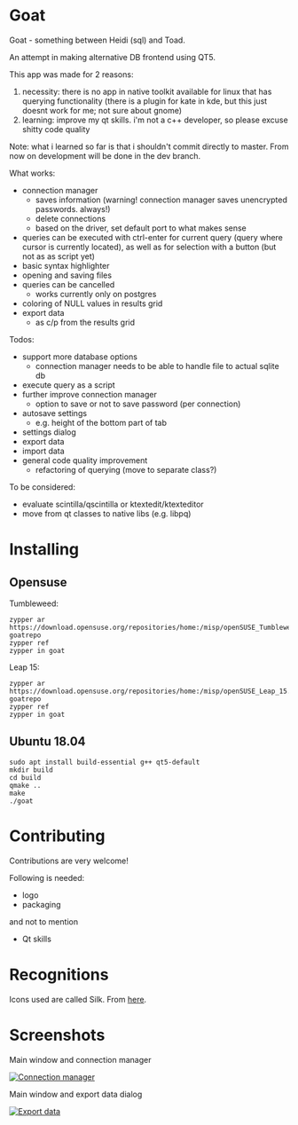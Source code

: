 # Goat

Goat - something between Heidi (sql) and Toad.

An attempt in making alternative DB frontend using QT5.

This app was made for 2 reasons:
1. necessity: there is no app in native toolkit available for linux that has querying functionality (there is a plugin for kate in kde, but this just doesnt work for me; not sure about gnome)
2. learning: improve my qt skills. i'm not a c++ developer, so please excuse shitty code quality

Note: what i learned so far is that i shouldn't commit directly to master. From now on development will be done in the dev branch.

What works:
- connection manager
    - saves information (warning! connection manager saves unencrypted passwords. always!)
    - delete connections
    - based on the driver, set default port to what makes sense
- queries can be executed with ctrl-enter for current query (query where cursor is currently located), as well as for selection with a button (but not as as script yet)
- basic syntax highlighter
- opening and saving files
- queries can be cancelled
    - works currently only on postgres
- coloring of NULL values in results grid
- export data
    - as c/p from the results grid


Todos:
- support more database options
    - connection manager needs to be able to handle file to actual sqlite db
- execute query as a script
- further improve connection manager
    - option to save or not to save password (per connection)
- autosave settings
    - e.g. height of the bottom part of tab
- settings dialog
- export data
- import data
- general code quality improvement
    - refactoring of querying (move to separate class?)


To be considered:
- evaluate scintilla/qscintilla or ktextedit/ktexteditor
- move from qt classes to native libs (e.g. libpq)

# Installing

## Opensuse

Tumbleweed:
```
zypper ar https://download.opensuse.org/repositories/home:/misp/openSUSE_Tumbleweed/ goatrepo
zypper ref
zypper in goat
```

Leap 15:
```
zypper ar https://download.opensuse.org/repositories/home:/misp/openSUSE_Leap_15.0/ goatrepo
zypper ref
zypper in goat
```

## Ubuntu 18.04

```
sudo apt install build-essential g++ qt5-default
mkdir build
cd build
qmake ..
make
./goat
```

# Contributing

Contributions are very welcome!

Following is needed:
- logo
- packaging

and not to mention 

- Qt skills

# Recognitions

Icons used are called Silk. From [here](http://www.famfamfam.com/lab/icons/silk/).

# Screenshots

Main window and connection manager

[![Connection manager](https://i.imgur.com/XES59p0.png)](https://i.imgur.com/XES59p0.png)

Main window and export data dialog

[![Export data](https://i.imgur.com/A3W9qAL.png)](https://i.imgur.com/A3W9qAL.png)
